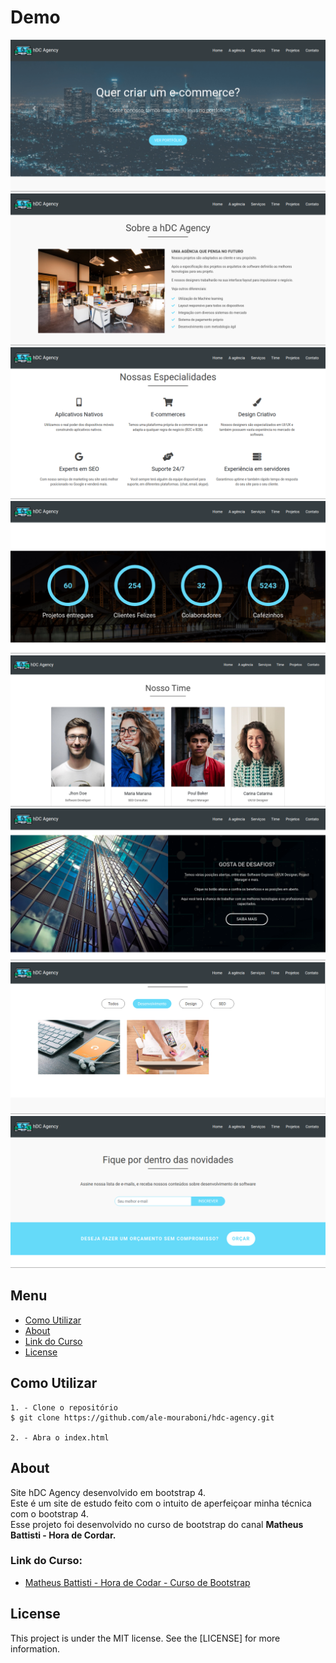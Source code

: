 # Demo
![Demo](readme/demo.png)
![Demo](readme/demo-2.png)
![Demo](readme/demo-3.png)
![Demo](readme/demo-4.png)
![Demo](readme/demo-5.png)
![Demo](readme/demo-6.png)
![Demo](readme/demo-7.png)
![Demo](readme/demo-8.png)

## Menu
* [Como Utilizar](#Como-Utilizar)
* [About](#About)
* [Link do Curso](#Link-do-Curso)
* [License](#License)

## Como Utilizar
```
1. - Clone o repositório
$ git clone https://github.com/ale-mouraboni/hdc-agency.git

2. - Abra o index.html
```

## About
Site hDC Agency desenvolvido em bootstrap 4.  
Este é um site de estudo feito com o intuito de aperfeiçoar minha técnica com o bootstrap 4.  
Esse projeto foi desenvolvido no curso de bootstrap do canal **Matheus Battisti - Hora de Cordar.**

### Link do Curso:

* [Matheus Battisti - Hora de Codar - Curso de Bootstrap](https://www.youtube.com/playlist?list=PLnDvRpP8Bnexu5wvxogy6N49_S5Xk8Cze)

## License
This project is under the MIT license. See the [LICENSE] for more information.

